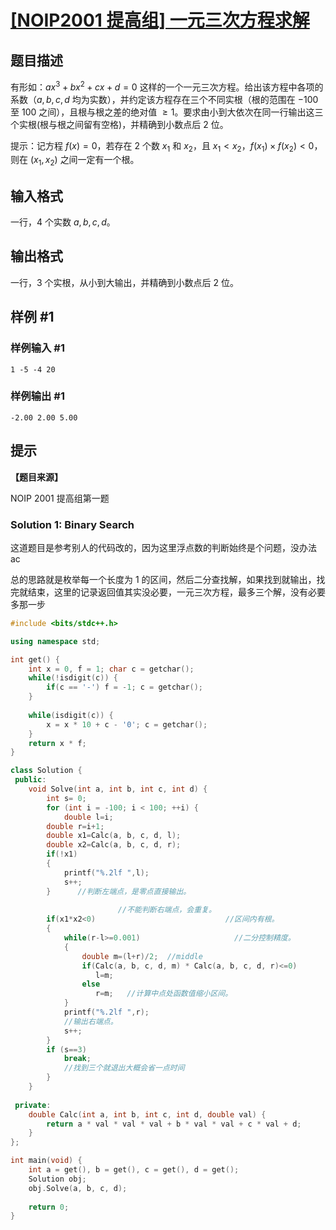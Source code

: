 # [[NOIP2001 提高组] 一元三次方程求解](https://www.luogu.com.cn/problem/P1024)

## 题目描述

有形如：$a x^3 + b x^2 + c x + d = 0$  这样的一个一元三次方程。给出该方程中各项的系数（$a,b,c,d$ 均为实数），并约定该方程存在三个不同实根（根的范围在 $-100$ 至 $100$ 之间），且根与根之差的绝对值 $\ge 1$。要求由小到大依次在同一行输出这三个实根(根与根之间留有空格)，并精确到小数点后 $2$ 位。

提示：记方程 $f(x) = 0$，若存在 $2$ 个数 $x_1$ 和 $x_2$，且 $x_1 < x_2$，$f(x_1) \times f(x_2) < 0$，则在 $(x_1, x_2)$ 之间一定有一个根。

## 输入格式

一行，$4$ 个实数 $a, b, c, d$。

## 输出格式

一行，$3$ 个实根，从小到大输出，并精确到小数点后 $2$ 位。

## 样例 #1

### 样例输入 #1

```
1 -5 -4 20
```

### 样例输出 #1

```
-2.00 2.00 5.00
```

## 提示

**【题目来源】**

NOIP 2001 提高组第一题



### Solution 1: Binary Search

这道题目是参考别人的代码改的，因为这里浮点数的判断始终是个问题，没办法ac

总的思路就是枚举每一个长度为 1 的区间，然后二分查找解，如果找到就输出，找完就结束，这里的记录返回值其实没必要，一元三次方程，最多三个解，没有必要多那一步

````c++
#include <bits/stdc++.h>

using namespace std;

int get() {
	int x = 0, f = 1; char c = getchar();
	while(!isdigit(c)) {
		if(c == '-') f = -1; c = getchar();
	}
	
	while(isdigit(c)) {
		x = x * 10 + c - '0'; c = getchar();
	}
	return x * f;
}

class Solution {
 public:
	void Solve(int a, int b, int c, int d) {
		int s= 0;
		for (int i = -100; i < 100; ++i) {
			double l=i; 
        double r=i+1;
        double x1=Calc(a, b, c, d, l); 
        double x2=Calc(a, b, c, d, r);
        if(!x1) 
        {
            printf("%.2lf ",l); 
            s++;
        }      //判断左端点，是零点直接输出。
                        
                        //不能判断右端点，会重复。
        if(x1*x2<0)                             //区间内有根。
        {
            while(r-l>=0.001)                     //二分控制精度。
            {
                double m=(l+r)/2;  //middle
                if(Calc(a, b, c, d, m) * Calc(a, b, c, d, r)<=0) 
                   l=m; 
                else 
                   r=m;   //计算中点处函数值缩小区间。
            }
            printf("%.2lf ",r);  
            //输出右端点。
            s++;
        }
        if (s==3) 
            break;             
            //找到三个就退出大概会省一点时间
		}
	}
	
 private:
	double Calc(int a, int b, int c, int d, double val) {
		return a * val * val * val + b * val * val + c * val + d;
	}
};

int main(void) {
	int a = get(), b = get(), c = get(), d = get();
	Solution obj;
	obj.Solve(a, b, c, d);
	
	return 0;
}
````

